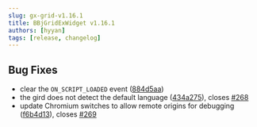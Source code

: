 ```yaml
---
slug: gx-grid-v1.16.1
title: BBjGridExWidget v1.16.1
authors: [hyyan]
tags: [release, changelog]
---
```


## Bug Fixes

* clear the `ON_SCRIPT_LOADED` event ([884d5aa](https://github.com/BBj-Plugins/BBjGridExWidget/commit/884d5aacf81ff4ce14beba1a4d79f95849a1ae46))
* the gird does not detect the default language ([434a275](https://github.com/BBj-Plugins/BBjGridExWidget/commit/434a2753cbd7c4a75d8380c6c4a37dfc8f8b216b)), closes [#268](https://github.com/BBj-Plugins/BBjGridExWidget/issues/268)
* update Chromium switches to allow remote origins for debugging ([f6b4d13](https://github.com/BBj-Plugins/BBjGridExWidget/commit/f6b4d131682ea3988edc755e40cc6fce91b83e76)), closes [#269](https://github.com/BBj-Plugins/BBjGridExWidget/issues/269)